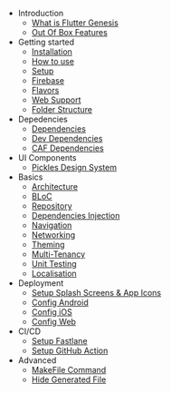- Introduction
  - [What is Flutter Genesis](./docs/starting/introduction.md)
  - [Out Of Box Features]()
- Getting started
  - [Installation](/)
  - [How to use](./docs/starting/installation.md)
  - [Setup]()
   - [Firebase]()
   - [Flavors]()
   - [Web Support]()
  - [Folder Structure]()
- Depedencies
   - [Dependencies](./docs/dependencies/dependencies.md)
   - [Dev Dependencies](./docs/dependencies/dev_dependencies.md)
   - [CAF Dependencies](./docs/dependencies/caf_dependencies.md)
- UI Components
  - [Pickles Design System]()
- Basics
  - [Architecture]()
   - [BLoC]()
   - [Repository]()
   - [Dependencies Injection]()
  - [Navigation]()
  - [Networking]()
  - [Theming]()
  - [Multi-Tenancy]()
  - [Unit Testing]()
  - [Localisation](./docs/essentials/localizations.md)
- Deployment
  - [Setup Splash Screens & App Icons]()
  - [Config Android]()
  - [Config iOS]()
  - [Config Web]()
- CI/CD
  - [Setup Fastlane]()
  - [Setup GitHub Action]()
- Advanced
  - [MakeFile Command](./docs/misc/makefile_cmd.md)
  - [Hide Generated File](./docs/misc/hide_generated_file.md)